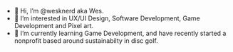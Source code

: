 - 👋 Hi, I’m @wesknerd aka Wes.
- 👀 I’m interested in UX/UI Design, Software Development, Game Development and Pixel art.
- 🌱 I’m currently learning Game Development, and have recently started a nonprofit based around sustainabilty in disc golf. 

<!---
shirkx/shirkx is a ✨ special ✨ repository because its `README.md` (this file) appears on your GitHub profile.
You can click the Preview link to take a look at your changes.
--->
